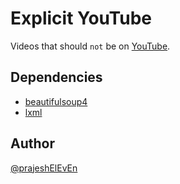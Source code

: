 # Explicit YouTube

Videos that should `not` be on [YouTube](https://www.youtube.com/).

## Dependencies

- [beautifulsoup4](https://pypi.org/project/beautifulsoup4/)
- [lxml](https://pypi.org/project/lxml/)

## Author

[@prajeshElEvEn](https://github.com/prajeshElEvEn)
